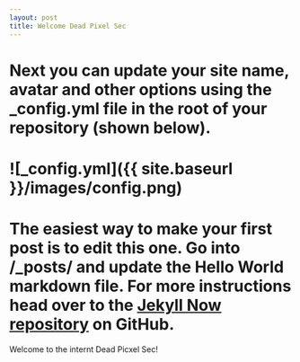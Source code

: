 ```yaml
---
layout: post
title: Welcome Dead Pixel Sec
---
```


# Next you can update your site name, avatar and other options using the _config.yml file in the root of your repository (shown below).

# ![_config.yml]({{ site.baseurl }}/images/config.png)

# The easiest way to make your first post is to edit this one. Go into /_posts/ and update the Hello World markdown file. For more instructions head over to the [Jekyll Now repository](https://github.com/barryclark/jekyll-now) on GitHub.

Welcome to the internt Dead Picxel Sec!
